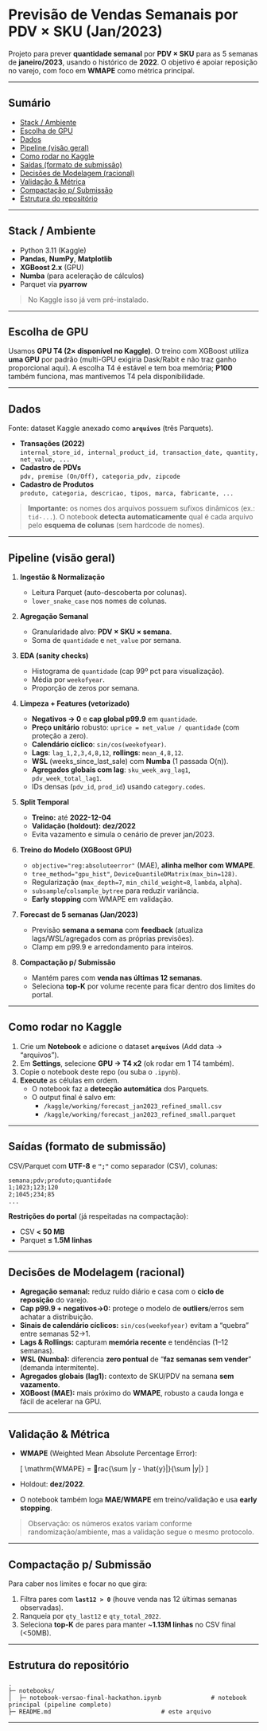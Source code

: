 # Previsão de Vendas Semanais por PDV × SKU (Jan/2023)

Projeto para prever **quantidade semanal** por **PDV × SKU** para as 5 semanas de **janeiro/2023**, usando o histórico de **2022**. O objetivo é apoiar reposição no varejo, com foco em **WMAPE** como métrica principal.

---

## Sumário
- [Stack / Ambiente](#stack--ambiente)
- [Escolha de GPU](#escolha-de-gpu)
- [Dados](#dados)
- [Pipeline (visão geral)](#pipeline-visão-geral)
- [Como rodar no Kaggle](#como-rodar-no-kaggle)
- [Saídas (formato de submissão)](#saídas-formato-de-submissão)
- [Decisões de Modelagem (racional)](#decisões-de-modelagem-racional)
- [Validação & Métrica](#validação--métrica)
- [Compactação p/ Submissão](#compactação-p-submissão)
- [Estrutura do repositório](#estrutura-do-repositório)


---

## Stack / Ambiente

- Python 3.11 (Kaggle)
- **Pandas**, **NumPy**, **Matplotlib**
- **XGBoost 2.x** (GPU)
- **Numba** (para aceleração de cálculos)
- Parquet via **pyarrow**

> No Kaggle isso já vem pré-instalado.

---

## Escolha de GPU

Usamos **GPU T4 (2× disponível no Kaggle)**. O treino com XGBoost utiliza **uma GPU** por padrão (multi-GPU exigiria Dask/Rabit e não traz ganho proporcional aqui). A escolha T4 é estável e tem boa memória; **P100** também funciona, mas mantivemos T4 pela disponibilidade.

---

## Dados

Fonte: dataset Kaggle anexado como **`arquivos`** (três Parquets).

- **Transações (2022)**  
  `internal_store_id, internal_product_id, transaction_date, quantity, net_value, ...`
- **Cadastro de PDVs**  
  `pdv, premise (On/Off), categoria_pdv, zipcode`
- **Cadastro de Produtos**  
  `produto, categoria, descricao, tipos, marca, fabricante, ...`

> **Importante:** os nomes dos arquivos possuem sufixos dinâmicos (ex.: `tid-...`). O notebook **detecta automaticamente** qual é cada arquivo pelo **esquema de colunas** (sem hardcode de nomes).

---

## Pipeline (visão geral)

1. **Ingestão & Normalização**
   - Leitura Parquet (auto-descoberta por colunas).
   - `lower_snake_case` nos nomes de colunas.

2. **Agregação Semanal**
   - Granularidade alvo: **PDV × SKU × semana**.
   - Soma de `quantidade` e `net_value` por semana.

3. **EDA (sanity checks)**
   - Histograma de `quantidade` (cap 99º pct para visualização).
   - Média por `weekofyear`.
   - Proporção de zeros por semana.

4. **Limpeza + Features (vetorizado)**
   - **Negativos → 0** e **cap global p99.9** em `quantidade`.
   - **Preço unitário** robusto: `uprice = net_value / quantidade` (com proteção a zero).
   - **Calendário cíclico**: `sin/cos(weekofyear)`.
   - **Lags**: `lag_1,2,3,4,8,12`, **rollings**: `mean_4,8,12`.
   - **WSL** (weeks_since_last_sale) com **Numba** (1 passada O(n)).
   - **Agregados globais com lag**: `sku_week_avg_lag1`, `pdv_week_total_lag1`.
   - IDs densas (`pdv_id`, `prod_id`) usando `category.codes`.

5. **Split Temporal**
   - **Treino:** até **2022-12-04**  
   - **Validação (holdout):** **dez/2022**  
   - Evita vazamento e simula o cenário de prever jan/2023.

6. **Treino do Modelo (XGBoost GPU)**
   - `objective="reg:absoluteerror"` (MAE), **alinha melhor com WMAPE**.
   - `tree_method="gpu_hist"`, `DeviceQuantileDMatrix(max_bin=128)`.
   - Regularização (`max_depth=7`, `min_child_weight≈8`, `lambda`, `alpha`).
   - `subsample`/`colsample_bytree` para reduzir variância.
   - **Early stopping** com WMAPE em validação.

7. **Forecast de 5 semanas (Jan/2023)**
   - Previsão **semana a semana** com **feedback** (atualiza lags/WSL/agregados com as próprias previsões).
   - Clamp em p99.9 e arredondamento para inteiros.

8. **Compactação p/ Submissão**
   - Mantém pares com **venda nas últimas 12 semanas**.
   - Seleciona **top-K** por volume recente para ficar dentro dos limites do portal.

---

## Como rodar no Kaggle

1. Crie um **Notebook** e adicione o dataset **`arquivos`** (Add data → “arquivos”).  
2. Em **Settings**, selecione **GPU → T4 x2** (ok rodar em 1 T4 também).  
3. Copie o notebook deste repo (ou suba o `.ipynb`).  
4. **Execute** as células em ordem.  
   - O notebook faz a **detecção automática** dos Parquets.  
   - O output final é salvo em:
     - `/kaggle/working/forecast_jan2023_refined_small.csv`  
     - `/kaggle/working/forecast_jan2023_refined_small.parquet`

---

## Saídas (formato de submissão)

CSV/Parquet com **UTF-8** e **`";"`** como separador (CSV), colunas:

```
semana;pdv;produto;quantidade
1;1023;123;120
2;1045;234;85
...
```

**Restrições do portal** (já respeitadas na compactação):
- CSV **< 50 MB**
- Parquet **≤ 1.5M linhas**

---

## Decisões de Modelagem (racional)

- **Agregação semanal:** reduz ruído diário e casa com o **ciclo de reposição** do varejo.
- **Cap p99.9 + negativos→0:** protege o modelo de **outliers**/erros sem achatar a distribuição.
- **Sinais de calendário cíclicos:** `sin/cos(weekofyear)` evitam a “quebra” entre semanas 52→1.
- **Lags & Rollings:** capturam **memória recente** e tendências (1–12 semanas).
- **WSL (Numba):** diferencia **zero pontual** de “**faz semanas sem vender**” (demanda intermitente).
- **Agregados globais (lag1):** contexto de SKU/PDV na semana **sem vazamento**.
- **XGBoost (MAE):** mais próximo do **WMAPE**, robusto a cauda longa e fácil de acelerar na GPU.

---

## Validação & Métrica

- **WMAPE** (Weighted Mean Absolute Percentage Error):
  
  \[ \mathrm{WMAPE} = rac{\sum |y - \hat{y}|}{\sum |y|} \]

- Holdout: **dez/2022**.  
- O notebook também loga **MAE/WMAPE** em treino/validação e usa **early stopping**.

> Observação: os números exatos variam conforme randomização/ambiente, mas a validação segue o mesmo protocolo.

---

## Compactação p/ Submissão

Para caber nos limites e focar no que gira:
1. Filtra pares com **`last12 > 0`** (houve venda nas 12 últimas semanas observadas).  
2. Ranqueia por `qty_last12` e `qty_total_2022`.  
3. Seleciona **top-K** de pares para manter ~**1.13M linhas** no CSV final (<50MB).

---

## Estrutura do repositório

```
.
├─ notebooks/
│  ├─ notebook-versao-final-hackathon.ipynb              # notebook principal (pipeline completo)
├─ README.md                               # este arquivo

```

---